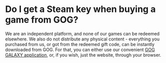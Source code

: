Do I get a Steam key when buying a game from GOG?
=================================================

We are an independent platform, and none of our games can be redeemed elsewhere. We also do not distribute any physical content - everything you purchased from us, or got from the redeemed gift code, can be instantly downloaded from GOG. For that, you can either use our convenient [GOG GALAXY application](https://www.gog.com/galaxy), or, if you wish, just the website, through your browser.